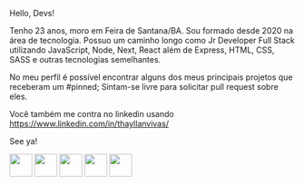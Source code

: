 Hello, Devs!

Tenho 23 anos, moro em Feira de Santana/BA. 
Sou formado desde 2020 na área de tecnologia. 
Possuo um caminho longo como Jr Developer Full Stack utilizando JavaScript, Node, Next, React além de Express, HTML, CSS, SASS e outras tecnologias semelhantes.

No meu perfil é possível encontrar alguns dos meus principais projetos que receberam um #pinned; Sintam-se livre para solicitar pull request sobre eles.

Você também me contra no linkedin usando https://www.linkedin.com/in/thayllanvivas/

See ya!

<img src="https://cdn.jsdelivr.net/gh/devicons/devicon/icons/nodejs/nodejs-original.svg" height='40' width='40'/>  <img src="https://cdn.jsdelivr.net/gh/devicons/devicon/icons/javascript/javascript-original.svg" height='40' width='40'/>  <img src="https://cdn.jsdelivr.net/gh/devicons/devicon/icons/express/express-original.svg" height='40' width='40' />  <img src="https://cdn.jsdelivr.net/gh/devicons/devicon/icons/nextjs/nextjs-original-wordmark.svg" height='40' width='40' />  <img src="https://cdn.jsdelivr.net/gh/devicons/devicon/icons/react/react-original.svg" height='40' width='40' />
